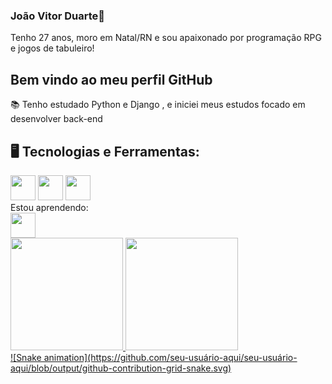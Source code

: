 ### João Vitor Duarte👋
Tenho 27 anos, moro em Natal/RN e sou apaixonado por programação RPG e jogos de tabuleiro! 
## Bem vindo ao meu perfil GitHub 
📚 Tenho estudado Python e Django , e iniciei meus estudos focado em desenvolver back-end
## 🖥️ Tecnologias e Ferramentas:
<div>
<img src="https://cdn.jsdelivr.net/gh/devicons/devicon@latest/icons/csharp/csharp-original.svg" width="40" height="40"/>
<img src="https://cdn.jsdelivr.net/gh/devicons/devicon@latest/icons/lua/lua-original.svg"  width="40" height="40"/>
<img src="https://cdn.jsdelivr.net/gh/devicons/devicon@latest/icons/python/python-original-wordmark.svg"  width="40" height="40"/>
</div>
Estou aprendendo:
<div>
<img src="https://cdn.jsdelivr.net/gh/devicons/devicon@latest/icons/django/django-plain-wordmark.svg" width="40" height="40" background-color=white />
</div>
<div>
<a href="https://github.com/Joao-Vitor-Duarte">
<img loading="lazy" height="180em" src="https://github-readme-stats.vercel.app/api/top-langs/?username=Joao-Vitor-Duarte&layout=compact&langs_count=7&theme=dracula"/>
<img loading="lazy" height="180em" src="https://github-readme-stats.vercel.app/api?username=Joao-Vitor-Duarte&show_icons=true&theme=dracula&include_all_commits=true&count_private=true"/>
</div>
![Snake animation](https://github.com/seu-usuário-aqui/seu-usuário-aqui/blob/output/github-contribution-grid-snake.svg)

